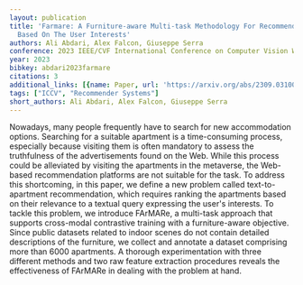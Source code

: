 ```yaml
---
layout: publication
title: 'Farmare: A Furniture-aware Multi-task Methodology For Recommending Apartments
  Based On The User Interests'
authors: Ali Abdari, Alex Falcon, Giuseppe Serra
conference: 2023 IEEE/CVF International Conference on Computer Vision Workshops (ICCVW)
year: 2023
bibkey: abdari2023farmare
citations: 3
additional_links: [{name: Paper, url: 'https://arxiv.org/abs/2309.03100'}]
tags: ["ICCV", "Recommender Systems"]
short_authors: Ali Abdari, Alex Falcon, Giuseppe Serra
---
```

Nowadays, many people frequently have to search for new accommodation
options. Searching for a suitable apartment is a time-consuming process,
especially because visiting them is often mandatory to assess the truthfulness
of the advertisements found on the Web. While this process could be alleviated
by visiting the apartments in the metaverse, the Web-based recommendation
platforms are not suitable for the task. To address this shortcoming, in this
paper, we define a new problem called text-to-apartment recommendation, which
requires ranking the apartments based on their relevance to a textual query
expressing the user's interests. To tackle this problem, we introduce FArMARe,
a multi-task approach that supports cross-modal contrastive training with a
furniture-aware objective. Since public datasets related to indoor scenes do
not contain detailed descriptions of the furniture, we collect and annotate a
dataset comprising more than 6000 apartments. A thorough experimentation with
three different methods and two raw feature extraction procedures reveals the
effectiveness of FArMARe in dealing with the problem at hand.